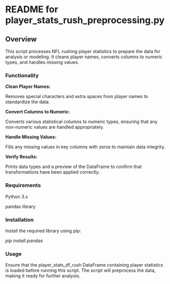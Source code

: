 # **README for player_stats_rush_preprocessing.py**

## **Overview**

This script processes NFL rushing player statistics to prepare the data for analysis or modeling. It cleans player names, converts columns to numeric types, and handles missing values.

### **Functionality**

**Clean Player Names:**

Removes special characters and extra spaces from player names to standardize the data.

**Convert Columns to Numeric:**

Converts various statistical columns to numeric types, ensuring that any non-numeric values are handled appropriately.

**Handle Missing Values:**

Fills any missing values in key columns with zeros to maintain data integrity.

**Verify Results:**

Prints data types and a preview of the DataFrame to confirm that transformations have been applied correctly.

### **Requirements**

Python 3.x

pandas library

### **Installation**

Install the required library using pip:

*pip install pandas*

### **Usage**

Ensure that the player_stats_df_rush DataFrame containing player statistics is loaded before running this script. The script will preprocess the data, making it ready for further analysis.
